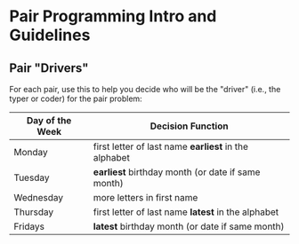 # Pair Programming Intro and Guidelines

## Pair "Drivers"

For each pair, use this to help you decide who will be the "driver" (i.e., the typer or coder) for the pair problem:

Day of the Week	| Decision Function
--- | ---
Monday | first letter of last name **earliest** in the alphabet
Tuesday | **earliest** birthday month (or date if same month)
Wednesday | more letters in first name
Thursday | first letter of last name **latest** in the alphabet
Fridays | **latest** birthday month (or date if same month)
